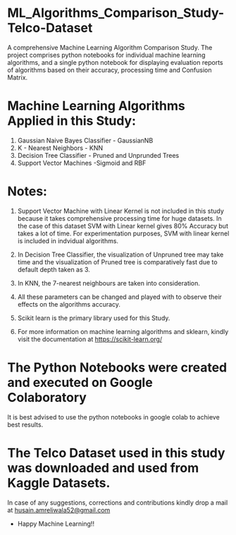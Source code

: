 # ML_Algorithms_Comparison_Study-Telco-Dataset
A comprehensive Machine Learning Algorithm Comparison Study. The project comprises python notebooks for individual machine learning algorithms, and a single python notebook for displaying evaluation reports of algorithms based on their accuracy, processing time and Confusion Matrix.

# Machine Learning Algorithms Applied in this Study:
1. Gaussian Naive Bayes Classifier - GaussianNB
2. K - Nearest Neighbors - KNN
3. Decision Tree Classifier - Pruned and Unprunded Trees
4. Support Vector Machines -Sigmoid and RBF

# Notes:
1. Support Vector Machine with Linear Kernel is not included in this study because it takes comprehensive processing time for huge datasets. In the case of this dataset SVM with Linear kernel gives 80% Accuracy but takes a lot of time. For experimentation purposes, SVM with linear kernel is included in indvidual algorithms.

2. In Decision Tree Classifier, the visualization of Unpruned tree may take time and the visualization of Pruned tree is comparatively fast due to default depth taken as 3.

3. In KNN, the 7-nearest neighbours are taken into consideration.

4. All these parameters can be changed and played with to observe their effects on the algorithms accuracy.

5. Scikit learn is the primary library used for this Study.

6. For more information on machine learning algorithms and sklearn, kindly visit the documentation at https://scikit-learn.org/


# The Python Notebooks were created and executed on Google Colaboratory
It is best advised to use the python notebooks in google colab to achieve best results.

# The Telco Dataset used in this study was downloaded and used from Kaggle Datasets.

In case of any suggestions, corrections and contributions kindly drop a mail at husain.amreliwala52@gmail.com

- Happy Machine Learning!!
